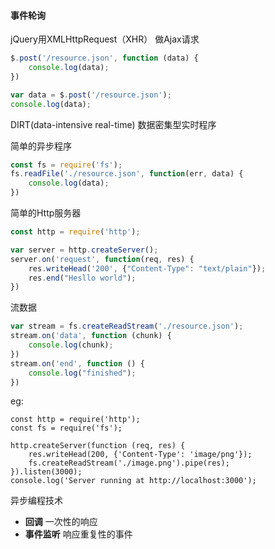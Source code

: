 #### 事件轮询

jQuery用XMLHttpRequest（XHR） 做Ajax请求

```javascript
$.post('/resource.json', function (data) {
    console.log(data);
})
```

```javascript
var data = $.post('/resource.json');
console.log(data);
```





DIRT(data-intensive real-time) 数据密集型实时程序



简单的异步程序

```javascript
const fs = require('fs');
fs.readFile('./resource.json', function(err, data) {
	console.log(data);
})
```



简单的Http服务器

```javascript
const http = require('http');

var server = http.createServer();
server.on('request', function(req, res) {
	res.writeHead('200', {"Content-Type": "text/plain"});
	res.end("Hesllo world");
})
```



流数据

```javascript
var stream = fs.createReadStream('./resource.json');
stream.on('data', function (chunk) {
	console.log(chunk);
})
stream.on('end', function () {
    console.log("finished");
})
```



eg:

```
const http = require('http');
const fs = require('fs');

http.createServer(function (req, res) {
	res.writeHead(200, {'Content-Type': 'image/png'});
	fs.createReadStream('./image.png').pipe(res);
}).listen(3000);
console.log('Server running at http://localhost:3000');
```



异步编程技术

+ **回调**   一次性的响应
+ **事件监听** 响应重复性的事件



  



















